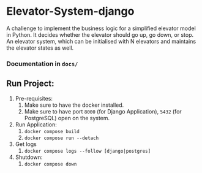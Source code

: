 # Elevator-System-django
A challenge to implement the business logic for a simplified elevator model in Python. It decides whether the elevator should go up, go down, or stop. An elevator system, which can be initialised with N elevators and maintains the elevator states as well.

### Documentation in `docs/`

## Run Project:
1. Pre-requisites:
    1. Make sure to have the docker installed.
    1. Make sure to have port `8000` (for Django Application), `5432` (for PostgreSQL) open on the system.
1. Run Application:
    1. ```docker compose build```
    1. ```docker compose run --detach```
1. Get logs
    1. ```docker compose logs --follow [django|postgres]```
1. Shutdown:
    1. ```docker compose down```
